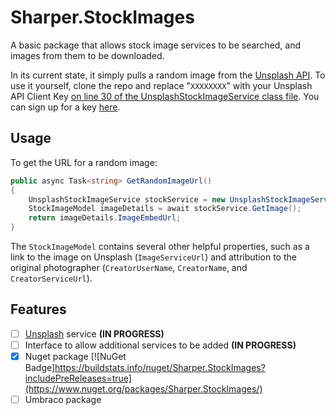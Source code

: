 # Sharper.StockImages

A basic package that allows stock image services to be searched, and images from them to be downloaded.

In its current state, it simply pulls a random image from the [Unsplash API](https://unsplash.com/developers). To use it yourself, clone the repo and replace "`XXXXXXXX`" with your Unsplash API Client Key [on line 30 of the UnsplashStockImageService class file](src/Sharper.StockImages/Services/UnsplashStockImageService.cs#L30). You can sign up for a key [here](https://unsplash.com/join).

## Usage

To get the URL for a random image:

```c#
public async Task<string> GetRandomImageUrl()
{
    UnsplashStockImageService stockService = new UnsplashStockImageService();
    StockImageModel imageDetails = await stockService.GetImage();
    return imageDetails.ImageEmbedUrl;
}
```

The `StockImageModel` contains several other helpful properties, such as a link to the image on Unsplash (`ImageServiceUrl`) and attribution to the original photographer (`CreatorUserName`, `CreatorName`, and `CreatorServiceUrl`).

## Features

- [ ] [Unsplash](https://unsplash.com/) service **(IN PROGRESS)**
- [ ] Interface to allow additional services to be added **(IN PROGRESS)**
- [x] Nuget package [![NuGet Badge]https://buildstats.info/nuget/Sharper.StockImages?includePreReleases=true](https://www.nuget.org/packages/Sharper.StockImages/)
- [ ] Umbraco package